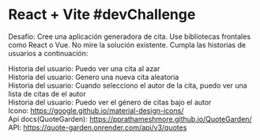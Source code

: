 # React + Vite #devChallenge
Desafío: Cree una aplicación generadora de cita. Use bibliotecas frontales como React o Vue. No mire la solución existente.   Cumpla las historias de usuarios a continuación:   

Historia del usuario: Puedo ver una cita al azar  
Historia del usuario: Genero una nueva cita aleatoria  
Historia del usuario: Cuando selecciono el autor de la cita, puedo ver una lista de citas de el autor  
Historia del usuario: Puedo ver el género de citas bajo el autor  
Icono: https://google.github.io/material-design-icons/  
Api docs(QuoteGarden): https://pprathameshmore.github.io/QuoteGarden/  
API: https://quote-garden.onrender.com/api/v3/quotes  